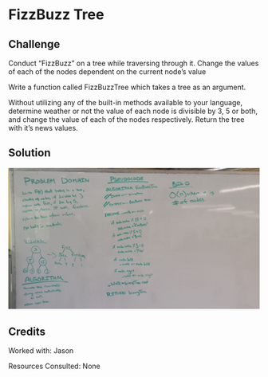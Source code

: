# FizzBuzz Tree

## Challenge

Conduct “FizzBuzz” on a tree while traversing through it. Change the values of each of the nodes dependent on the current node’s value

Write a function called FizzBuzzTree which takes a tree as an argument.

Without utilizing any of the built-in methods available to your language, determine weather or not the value of each node is divisible by 3, 5 or both, and change the value of each of the nodes respectively. Return the tree with it’s news values.


## Solution

![whiteboard image](fizzBuzzTree.jpg)

## Credits
Worked with: Jason

Resources Consulted: None
